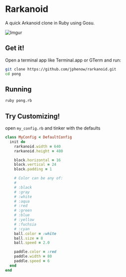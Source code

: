 # Rarkanoid
A quick Arkanoid clone in Ruby using Gosu.

![Imgur](http://i.imgur.com/lqSlPJb.png?1)

## Get it!

Open a terminal app like Terminal.app or GTerm and run:

```bash
git clone https://github.com/jphenow/rarkanoid.git
cd pong
```

## Running

```bash
ruby pong.rb
```

## Try Customizing!

open `my_config.rb` and tinker with the defaults
```ruby
class MyConfig < DefaultConfig
  init do
    rarkanoid.width = 640
    rarkanoid.height = 480

    block.horizontal = 16
    block.vertical = 24
    block.padding = 1

    # Color can be any of:
    #
    # :black
    # :gray
    # :white
    # :aqua
    # :red
    # :green
    # :blue
    # :yellow
    # :fuchsia
    # :cyan
    ball.color = :white
    ball.size = 8
    ball.speed = 2.0

    paddle.color = :red
    paddle.width = 80
    paddle.speed = 6
  end
end
```

